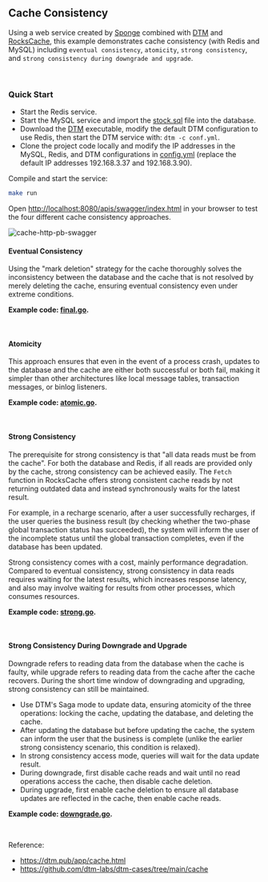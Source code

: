 ## Cache Consistency

Using a web service created by [Sponge](https://github.com/zhufuyi/sponge) combined with [DTM](https://github.com/dtm-labs/dtm) and [RocksCache](https://github.com/dtm-labs/rockscache), this example demonstrates cache consistency (with Redis and MySQL) including `eventual consistency`, `atomicity`, `strong consistency`, and `strong consistency during downgrade and upgrade`.

<br>

### Quick Start

- Start the Redis service.
- Start the MySQL service and import the [stock.sql](test/stock.sql) file into the database.
- Download the [DTM](https://github.com/dtm-labs/dtm/releases/tag/v1.18.0) executable, modify the default DTM configuration to use Redis, then start the DTM service with: `dtm -c conf.yml`.
- Clone the project code locally and modify the IP addresses in the MySQL, Redis, and DTM configurations in [config.yml](configs/stock.yml) (replace the default IP addresses 192.168.3.37 and 192.168.3.90).

Compile and start the service:

```bash
make run
```

Open [http://localhost:8080/apis/swagger/index.html](http://localhost:8080/apis/swagger/index.html) in your browser to test the four different cache consistency approaches.

![cache-http-pb-swagger](https://raw.githubusercontent.com/zhufuyi/sponge_examples/main/assets/cache-http-pb-swagger.png)

#### Eventual Consistency

Using the "mark deletion" strategy for the cache thoroughly solves the inconsistency between the database and the cache that is not resolved by merely deleting the cache, ensuring eventual consistency even under extreme conditions.

**Example code: [final.go](internal/handler/final.go).**

<br>

#### Atomicity

This approach ensures that even in the event of a process crash, updates to the database and the cache are either both successful or both fail, making it simpler than other architectures like local message tables, transaction messages, or binlog listeners.

**Example code: [atomic.go](internal/handler/atomic.go).**

<br>

#### Strong Consistency

The prerequisite for strong consistency is that "all data reads must be from the cache". For both the database and Redis, if all reads are provided only by the cache, strong consistency can be achieved easily. The `Fetch` function in RocksCache offers strong consistent cache reads by not returning outdated data and instead synchronously waits for the latest result.

For example, in a recharge scenario, after a user successfully recharges, if the user queries the business result (by checking whether the two-phase global transaction status has succeeded), the system will inform the user of the incomplete status until the global transaction completes, even if the database has been updated.

Strong consistency comes with a cost, mainly performance degradation. Compared to eventual consistency, strong consistency in data reads requires waiting for the latest results, which increases response latency, and also may involve waiting for results from other processes, which consumes resources.

**Example code: [strong.go](internal/handler/strong.go).**

<br>

#### Strong Consistency During Downgrade and Upgrade

Downgrade refers to reading data from the database when the cache is faulty, while upgrade refers to reading data from the cache after the cache recovers. During the short time window of downgrading and upgrading, strong consistency can still be maintained.

- Use DTM's Saga mode to update data, ensuring atomicity of the three operations: locking the cache, updating the database, and deleting the cache.
- After updating the database but before updating the cache, the system can inform the user that the business is complete (unlike the earlier strong consistency scenario, this condition is relaxed).
- In strong consistency access mode, queries will wait for the data update result.
- During downgrade, first disable cache reads and wait until no read operations access the cache, then disable cache deletion.
- During upgrade, first enable cache deletion to ensure all database updates are reflected in the cache, then enable cache reads.

**Example code: [downgrade.go](internal/handler/downgrade.go).**

<br>

Reference:

- https://dtm.pub/app/cache.html
- https://github.com/dtm-labs/dtm-cases/tree/main/cache
